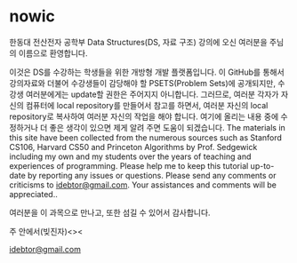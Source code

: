 # nowic

한동대 전산전자 공학부 Data Structures(DS, 자료 구조) 강의에 오신 여러분을 주님의 이름으로 환영합니다. 

이것은 DS를 수강하는 학생들을 위한 개방형 개발 플랫폼입니다. 이 GitHub를 통해서 강의자료와 더불어 수강생들이 감당해야 할 PSETS(Problem Sets)에 공개되지만, 수강생 여러분에게는 update할 권한은 주어지지 아니합니다. 그러므로, 여러분 각자가 자신의 컴퓨터에 local repository를 만들어서 참고를 하면서, 여러분 자신의 local repository로 복사하여 여러분 자신의 작업을 해야 합니다. 여기에 올리는 내용 중에 수정하거나 더 좋은 생각이 있으면 제게 알려 주면 도움이 되겠습니다. 
The materials in this site have been collected from the numerous sources such as Stanford CS106, Harvard CS50 and Princeton Algorithms by Prof. Sedgewick including my own and my students over the years of teaching and experiences of programming. Please help me to keep this tutorial up-to-date by reporting any issues or questions. Please send any comments or criticisms to idebtor@gmail.com. Your assistances and comments will be appreciated..

여러분을 이 과목으로 만나고, 또한 섬길 수 있어서 감사합니다. 

주 안에서(빚진자)<><

idebtor@gmail.com
